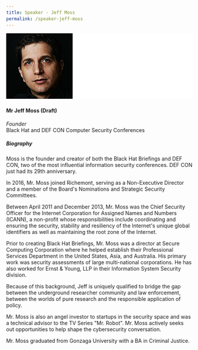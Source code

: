 ```yaml
---
title: Speaker - Jeff Moss
permalink: /speaker-jeff-moss
---
```


![Jeff Moss](/images/speakers/Jeff-Moss.jpg)

#### **Mr Jeff Moss (Draft)**

*Founder*  
Black Hat and DEF CON Computer Security Conferences

##### **Biography**

Moss is the founder and creator of both the Black Hat Briefings and DEF CON, two of the most influential information security conferences. DEF CON just had its 29th anniversary.

In 2016, Mr. Moss joined Richemont, serving as a Non-Executive Director and a member of the Board's Nominations and Strategic Security Committees. 

Between April 2011 and December 2013, Mr. Moss was the Chief Security Officer for the Internet Corporation for Assigned Names and Numbers (ICANN), a non-profit whose responsibilities include coordinating and ensuring the security, stability and resiliency of the Internet's unique global identifiers as well as maintaining the root zone of the Internet.

Prior to creating Black Hat Briefings, Mr. Moss was a director at Secure Computing Corporation where he helped establish their Professional Services Department in the United States, Asia, and Australia. His primary work was security assessments of large multi-national corporations. He has also worked for Ernst & Young, LLP in their Information System Security division. 

Because of this background, Jeff is uniquely qualified to bridge the gap between the underground researcher community and law enforcement, between the worlds of pure research and the responsible application of policy. 

Mr. Moss is also an angel investor to startups in the security space and was a technical advisor to the TV Series "Mr. Robot". Mr. Moss actively seeks out opportunities to help shape the cybersecurity conversation. 

Mr. Moss graduated from Gonzaga University with a BA in Criminal Justice.